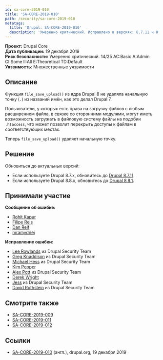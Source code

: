 ```yaml
---
id: sa-core-2019-010
title: 'SA-CORE-2019-010'
path: /security/sa-core-2019-010
metatags:
  title: 'Drupal: SA-CORE-2019-010'
  description: 'Умеренно критический. Исправлено в версиях: 8.7.11 и 8.8.1.'
---
```


**Проект:** Drupal Core\
**Дата публикации:** 19 декабря 2019\
**Риск безопасности:** Умеренно критический. 14/25 AC:Basic A:Admin CI:Some II:All E:Theoretical TD:Default\
**Уязвимость**: Множественные уязвимости

## Описание

Функция `file_save_upload()` из ядра Drupal 8 не удаляла начальную точку (`.`) из названий имён, как это делал Drupal 7.

Пользователи, у которых есть права на загрузку файлов с любым расширением файла, в связке со сторонними модулями, могут иметь возможность загружать в файловую систему файлы на подобии `.htaccess`, что может позволит перекрыть доступы к файлам в соответствующих местах.

Теперь `file_save_upload()` удаляет начальную точку.

## Решение

Обновиться до актуальных версий:

- Если используете Drupal 8.7.x, обновитесь до [Drupal 8.7.11](../../../8/releases/8.7.x/8.7.11/index.md).
- Если используете Drupal 8.8.x, обновитесь до [Drupal 8.8.1](../../../8/releases/8.8.x/8.8.1/index.md).

## Принимали участие

**Сообщение об ошибке:**

- [Rohit Kapur](https://www.drupal.org/user/3623849)
- [Filipe Reis](https://www.drupal.org/user/3521501)
- [Dan Reif](https://www.drupal.org/user/454444)
- [mramydnei](https://www.drupal.org/user/3529990)

**Исправление ошибки:**

- [Lee Rowlands](https://www.drupal.org/user/395439) из Drupal Security Team
- [Greg Knaddison](https://www.drupal.org/user/36762) из Drupal Security Team
- [Michael Hess](https://www.drupal.org/user/102818) из Drupal Security Team
- [Kim Pepper](https://www.drupal.org/user/370574)
- [Alex Pott](https://www.drupal.org/user/157725) из Drupal Security Team
- [Derek Wright](https://www.drupal.org/user/46549)
- [Jess](https://www.drupal.org/user/65776) из Drupal Security Team
- [David Rothstein](https://www.drupal.org/user/124982) из Drupal Security Team

## Смотрите также

- [SA-CORE-2019-009](../2019-009/index.md)
- [SA-CORE-2019-011](../2019-011/index.md)
- [SA-CORE-2019-012](../2019-012/index.md)

## Ссылки

- [SA-CORE-2019-010](https://www.drupal.org/SA-CORE-2019-010) (англ.), drupal.org, 19 декабря 2019